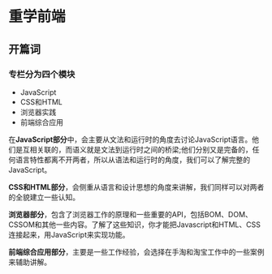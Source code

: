 # 重学前端

## 开篇词

### 专栏分为四个模块

- JavaScript
- CSS和HTML
- 浏览器实践
- 前端综合应用

在**JavaScript部分**中，会主要从文法和运行时的角度去讨论JavaScript语言。他们是互相关联的，而语义就是文法到运行时之间的桥梁;他们分别又是完备的，任何语言特性都离不开两者，所以从语法和运行时的角度，我们可以了解完整的JavaScript。

**CSS和HTML部分**，会侧重从语言和设计思想的角度来讲解，我们同样可以对两者的全貌建立一些认知。

**浏览器部分**，包含了浏览器工作的原理和一些重要的API，包括BOM、DOM、CSSOM和其他一些内容。了解了这些知识，你才能把Javascript和HTML、CSS连接起来，用JavaScript来实现功能。

**前端综合应用部分**，主要是一些工作经验，会选择在手淘和淘宝工作中的一些案例来辅助讲解。

